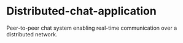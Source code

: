# Distributed-chat-application
Peer-to-peer chat system enabling real-time communication over a distributed network.
